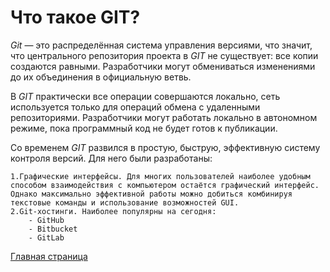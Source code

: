 # Что такое **GIT**?
*Git* — это распределённая система управления версиями, что значит, что центрального репозитория проекта в *GIT* не существует: все копии создаются равными. Разработчики могут обмениваться изменениями до их объединения в официальную ветвь.

В *GIT* практически все операции совершаются локально, сеть используется только для операций обмена с удаленными репозиториями. Разработчики могут работать локально в автономном режиме, пока программный код не будет готов к публикации.

Со временем *GIT* развился в простую, быструю, эффективную систему контроля версий. Для него были разработаны:

    1.Графические интерфейсы. Для многих пользователей наиболее удобным способом взаимодействия с компьютером остаётся графический интерфейс. Однако максимально эффективной работы можно добиться комбинируя текстовые команды и использование возможностей GUI.
    2.Git-хостинги. Наиболее популярны на сегодня:
        - GitHub
        - Bitbucket
        - GitLab
            
[Главная страница](./readme.md)
